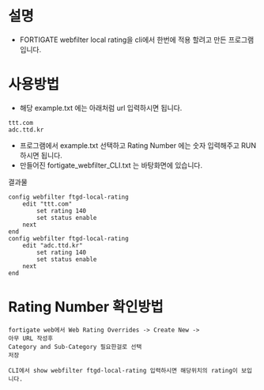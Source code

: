 # 설명
* FORTIGATE webfilter local rating을 cli에서 한번에 적용 할려고 만든 프로그램 입니다.

# 사용방법
*  해당 example.txt 에는 아래처럼 url 입력하시면 됩니다.
```
ttt.com
adc.ttd.kr
```
* 프로그램에서 example.txt 선택하고 Rating Number 에는 숫자 입력해주고 RUN 하시면 됩니다.
* 만들어진 fortigate_webfilter_CLI.txt 는 바탕화면에 있습니다. 

결과물
```
config webfilter ftgd-local-rating
    edit "ttt.com"
        set rating 140
        set status enable
    next
end
config webfilter ftgd-local-rating
    edit "adc.ttd.kr"
        set rating 140
        set status enable
    next
end
```

# Rating Number 확인방법
```
fortigate web에서 Web Rating Overrides -> Create New -> 
아무 URL 작성후
Category and Sub-Category 필요한걸로 선택
저장

CLI에서 show webfilter ftgd-local-rating 입력하시면 해당위치의 rating이 보입니다.
```
